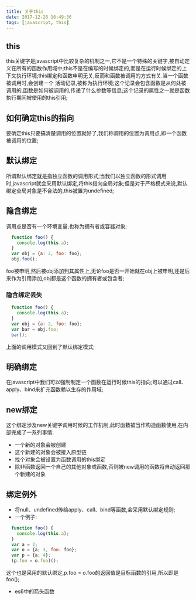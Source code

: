 ```yaml
---
title: 关于this
date: 2017-12-26 16:49:36
tags: [javascript, this]
---
```


## this

this关键字是javascript中比较复杂的机制之一,它不是一个特殊的关键字,被自动定义在所有的函数作用域中;this不是在编写的时候绑定的,而是在运行时候绑定的上下文执行环境;this绑定和函数申明无关,反而和函数被调用的方式有关.当一个函数被调用时,会创建一个  活动记录,被称为执行环境;这个记录会包含函数是从何处被调用的,函数是如何被调用的,传递了什么参数等信息;这个记录的属性之一就是函数执行期间被使用的this引用;

<!--more-->

## 如何确定this的指向

要确定this只要搞清楚调用的位置就好了,我们称调用的位置为调用点,即一个函数被调用的位置;

## 默认绑定

所谓默认绑定就是指独立函数的调用形式;当我们以独立函数的形式调用时,javascript就会采用默认绑定,将this指向全局对象;但是对于严格模式来说,默认绑定全局对象是不合法的,this被置为undefined;

## 隐含绑定

调用点是否有一个环境变量,也称为拥有者或容器对象;
```javascript
  function foo() {
    console.log(this.a);
  }
  var obj = {a: 2, foo: foo};
  obj.foo();
```
foo被申明,然后被obj添加到其属性上,无论foo是否一开始就在obj上被申明,还是后来作为引用添加,obj都是这个函数的拥有者或包含者;

### 隐含绑定丢失

```javascript
  function foo() {
    console.log(this.a);
  }
  var obj = {a: 2, foo: foo};
  var bar = obj.foo;
  bar();
```
上面的调用模式又回到了默认绑定模式;

## 明确绑定

在javascript中我们可以强制制定一个函数在运行时候this的指向;可以通过call、apply、bind来扩充函数赖以生存的作用域;

## new绑定

这个绑定涉及new关键字调用时候的工作机制,此时函数被当作构造函数使用,在内部完成了一系列事情:

* 一个新的对象会被创建
* 这个新建的对象会被接入原型链
* 找个对象会被设置为函数调用的this绑定
* 除非函数返回一个自己的其他对象或函数,否则被new调用的函数将自动返回那个新建的对象

## 绑定例外

* 将null、undefined传给apply、call、bind等函数,会采用默认绑定规则;
* 一个例子:
```javascript
  function foo() {
    console.log(this.a);
  }
  var a = 2;
  var o = {a; 3, foo: foo};
  var p = {a; 4};
  (p.foo = o.foo)();
```
这个也是采用的默认绑定,p.foo = o.foo的返回值是目标函数的引用,所以即是foo();
* es6中的箭头函数
